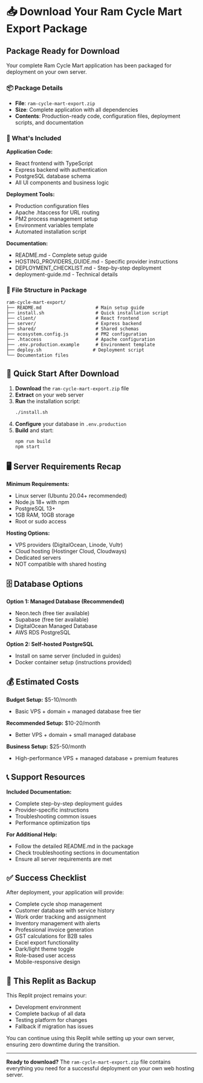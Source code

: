 # 📥 Download Your Ram Cycle Mart Export Package

## Package Ready for Download

Your complete Ram Cycle Mart application has been packaged for deployment on your own server.

### 📦 Package Details
- **File**: `ram-cycle-mart-export.zip`
- **Size**: Complete application with all dependencies
- **Contents**: Production-ready code, configuration files, deployment scripts, and documentation

### 🎯 What's Included

**Application Code:**
- React frontend with TypeScript
- Express backend with authentication
- PostgreSQL database schema
- All UI components and business logic

**Deployment Tools:**
- Production configuration files
- Apache .htaccess for URL routing
- PM2 process management setup
- Environment variables template
- Automated installation script

**Documentation:**
- README.md - Complete setup guide
- HOSTING_PROVIDERS_GUIDE.md - Specific provider instructions
- DEPLOYMENT_CHECKLIST.md - Step-by-step deployment
- deployment-guide.md - Technical details

### 📁 File Structure in Package
```
ram-cycle-mart-export/
├── README.md                    # Main setup guide
├── install.sh                   # Quick installation script
├── client/                      # React frontend
├── server/                      # Express backend
├── shared/                      # Shared schemas
├── ecosystem.config.js          # PM2 configuration
├── .htaccess                    # Apache configuration
├── .env.production.example      # Environment template
├── deploy.sh                   # Deployment script
└── Documentation files
```

## 🚀 Quick Start After Download

1. **Download** the `ram-cycle-mart-export.zip` file
2. **Extract** on your web server
3. **Run** the installation script:
   ```bash
   ./install.sh
   ```
4. **Configure** your database in `.env.production`
5. **Build** and start:
   ```bash
   npm run build
   npm start
   ```

## 🖥️ Server Requirements Recap

**Minimum Requirements:**
- Linux server (Ubuntu 20.04+ recommended)
- Node.js 18+ with npm
- PostgreSQL 13+
- 1GB RAM, 10GB storage
- Root or sudo access

**Hosting Options:**
- VPS providers (DigitalOcean, Linode, Vultr)
- Cloud hosting (Hostinger Cloud, Cloudways)
- Dedicated servers
- NOT compatible with shared hosting

## 🗄️ Database Options

**Option 1: Managed Database (Recommended)**
- Neon.tech (free tier available)
- Supabase (free tier available)
- DigitalOcean Managed Database
- AWS RDS PostgreSQL

**Option 2: Self-hosted PostgreSQL**
- Install on same server (included in guides)
- Docker container setup (instructions provided)

## 💰 Estimated Costs

**Budget Setup:** $5-10/month
- Basic VPS + domain + managed database free tier

**Recommended Setup:** $10-20/month
- Better VPS + domain + small managed database

**Business Setup:** $25-50/month
- High-performance VPS + managed database + premium features

## 📞 Support Resources

**Included Documentation:**
- Complete step-by-step deployment guides
- Provider-specific instructions
- Troubleshooting common issues
- Performance optimization tips

**For Additional Help:**
- Follow the detailed README.md in the package
- Check troubleshooting sections in documentation
- Ensure all server requirements are met

## ✅ Success Checklist

After deployment, your application will provide:
- Complete cycle shop management
- Customer database with service history
- Work order tracking and assignment
- Inventory management with alerts
- Professional invoice generation
- GST calculations for B2B sales
- Excel export functionality
- Dark/light theme toggle
- Role-based user access
- Mobile-responsive design

## 🔄 This Replit as Backup

This Replit project remains your:
- Development environment
- Complete backup of all data
- Testing platform for changes
- Fallback if migration has issues

You can continue using this Replit while setting up your own server, ensuring zero downtime during the transition.

---

**Ready to download?** The `ram-cycle-mart-export.zip` file contains everything you need for a successful deployment on your own web hosting server.